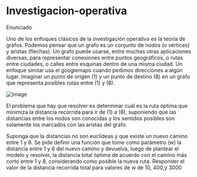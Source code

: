 # Investigacion-operativa

Enunciado

Uno de los enfoques clásicos de la investigación operativa es la teoría de grafos. Podemos
pensar que un grafo es un conjunto de nodos (o vértices) y aristas (flechas). Un grafo puede
usarse, entre muchas otras aplicaciones diversas, para representar conexiones entre puntos
geográficos, o rutas entre ciudades, o calles entre esquinas dentro de una misma ciudad. Un
enfoque similar usa el googlemaps cuando pedimos direcciones a algún lugar.
Imaginar un punto de origen (1) y un punto de destino (8) en un grafo que representa posibles
rutas entre (1) y (8).

![image](https://user-images.githubusercontent.com/102690796/169887622-7099f5e2-253d-4a44-9574-769ee2fa5578.png)

El problema que hay que resolver es determinar cuál es la ruta óptima que minimiza la distancia
recorrida para ir de (1) a (8), suponiendo que las distancias entre los nodos son conocidas y los
sentidos posibles son solamente los marcados con las aristas del grafo.

Suponga que la distancias no son euclídeas y que existe un nuevo camino entre 1 y 6. Se pide
definir una función que tome como parámetro (w) la distancia entre 1 y 6 del nuevo camino y
devuelva, luego de plantear el modelo y resolver, la distancia total óptima de acuerdo con el
camino más corto entre 1 y 8, considerando como posible la nueva ruta. Responder el valor de
la distancia recorrida total para valores de w de 10, 400,y 3000
